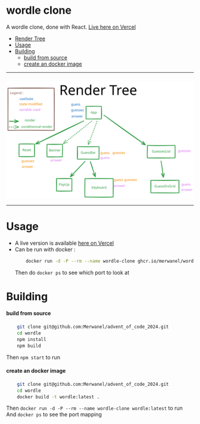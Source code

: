 # wordle clone
A wordle clone, done with React. [Live here on Vercel](wordle-nu-ebon.vercel.app)

- <a href="#render-tree">Render Tree</a>
- [Usage](#usage)
- [Building](#building)
    - [build from source](#build-from-source)
    - [create an docker image](#create-an-docker-image)


-- --      

<h3 id="render-tree"></h3>  <!-- only way I found to reference an image in table of content  -->

![Render Tree](renderTree_Wordle.svg "render tree")

-- --

# Usage
* A live version is available [here on Vercel](wordle-nu-ebon.vercel.app)
* Can be run with docker :
    ```sh
        docker run -d -P --rm --name wordle-clone ghcr.io/merwanel/wordle:latest
    ``` 
    Then do `docker ps` to see which port to look at  

# Building
#### build from source

```sh
    git clone git@github.com:Merwanel/advent_of_code_2024.git
    cd wordle
    npm install
    npm build
```
Then `npm start` to run

#### create an docker image 
```sh
    git clone git@github.com:Merwanel/advent_of_code_2024.git
    cd wordle
    docker build -t wordle:latest .
```
Then `docker run -d -P --rm --name wordle-clone wordle:latest` to run
And `docker ps` to see the port mapping  
